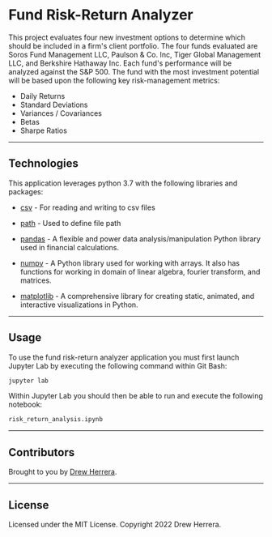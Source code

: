 # Fund Risk-Return Analyzer
This project evaluates four new investment options to determine which should be included in a firm's client portfolio.  The four funds evaluated are Soros Fund Management LLC,
Paulson & Co. Inc, Tiger Global Management LLC, and Berkshire Hathaway Inc. Each fund's performance will be analyzed against the S&P 500.  The fund with the most investment 
potential will be based upon the following key risk-management metrics:

* Daily Returns
* Standard Deviations
* Variances / Covariances
* Betas
* Sharpe Ratios

---

## Technologies

This application leverages python 3.7 with the following libraries and packages:

* [csv](https://docs.python.org/3/library/csv.html) - For reading and writing to csv files

* [path](https://docs.python.org/3/library/pathlib.html) - Used to define file path

* [pandas](https://github.com/pandas-dev/pandas) - A flexible and power data analysis/manipulation Python library used in financial calculations.

* [numpy](https://numpy.org) - A Python library used for working with arrays. It also has functions for working in domain of linear algebra, fourier transform, and matrices.

* [matplotlib](https://matplotlib.org) - A comprehensive library for creating static, animated, and interactive visualizations in Python.

---

## Usage

To use the fund risk-return analyzer application you must first launch Jupyter Lab by executing the following command within Git Bash:

```python
jupyter lab
```

Within Jupyter Lab you should then be able to run and execute the following notebook:

``` python
risk_return_analysis.ipynb
```

---

## Contributors

Brought to you by [Drew Herrera](https://www.linkedin.com/in/andrewjherrera).

---

## License

Licensed under the MIT License. Copyright 2022 Drew Herrera.
